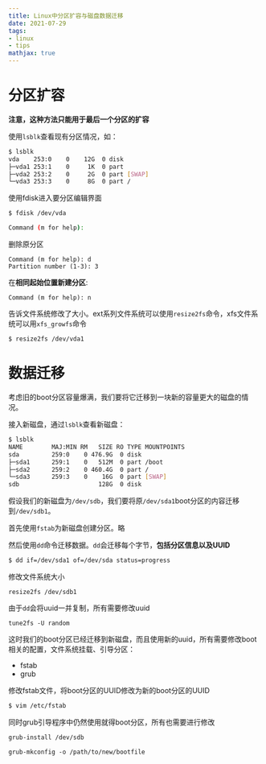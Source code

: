 ```yaml
---
title: Linux中分区扩容与磁盘数据迁移
date: 2021-07-29
tags: 
- linux
- tips
mathjax: true
---
```


# 分区扩容

**注意，这种方法只能用于最后一个分区的扩容** 

使用`lsblk`查看现有分区情况，如：

```sh
$ lsblk
vda    253:0    0    12G  0 disk
├─vda1 253:1    0     1K  0 part
├─vda2 253:2    0     2G  0 part [SWAP]
└─vda3 253:3    0     8G  0 part /
```

使用fdisk进入要分区编辑界面

```sh
$ fdisk /dev/vda

Command (m for help):
```

删除原分区

```
Command (m for help): d
Partition number (1-3): 3
```

在**相同起始位置新建分区**:

```
Command (m for help): n
```

告诉文件系统修改了大小。ext系列文件系统可以使用`resize2fs`命令，xfs文件系统可以用`xfs_growfs`命令

```
$ resize2fs /dev/vda1
```


# 数据迁移

考虑旧的boot分区容量爆满，我们要将它迁移到一块新的容量更大的磁盘的情况。

接入新磁盘，通过`lsblk`查看新磁盘：

```sh
$ lsblk
NAME        MAJ:MIN RM   SIZE RO TYPE MOUNTPOINTS
sda     	259:0    0 476.9G  0 disk
├─sda1 		259:1    0   512M  0 part /boot
├─sda2 		259:2    0 460.4G  0 part /
└─sda3 		259:3    0    16G  0 part [SWAP]
sdb 		 			 128G  0 disk
```

假设我们的新磁盘为`/dev/sdb`，我们要将原`/dev/sda1`boot分区的内容迁移到`/dev/sdb1`。

首先使用`fstab`为新磁盘创建分区。略

然后使用`dd`命令迁移数据。`dd`会迁移每个字节，**包括分区信息以及UUID**

```sh
$ dd if=/dev/sda1 of=/dev/sda status=progress
```

修改文件系统大小

```
resize2fs /dev/sdb1
```

由于`dd`会将uuid一并复制，所有需要修改uuid

```
tune2fs -U random
```

这时我们的boot分区已经迁移到新磁盘，而且使用新的uuid，所有需要修改boot相关的配置，文件系统挂载、引导分区：

- fstab
- grub

修改fstab文件，将boot分区的UUID修改为新的boot分区的UUID

```sh
$ vim /etc/fstab
```

同时grub引导程序中仍然使用就得boot分区，所有也需要进行修改

```sh
grub-install /dev/sdb
```

```
grub-mkconfig -o /path/to/new/bootfile
```




